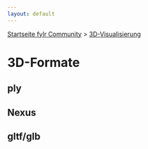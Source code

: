 ```yaml
---
layout: default
---
```


[Startseite fylr Community](/) &gt; [3D-Visualisierung](/3d/)

# 3D-Formate

## ply

## Nexus

## gltf/glb
